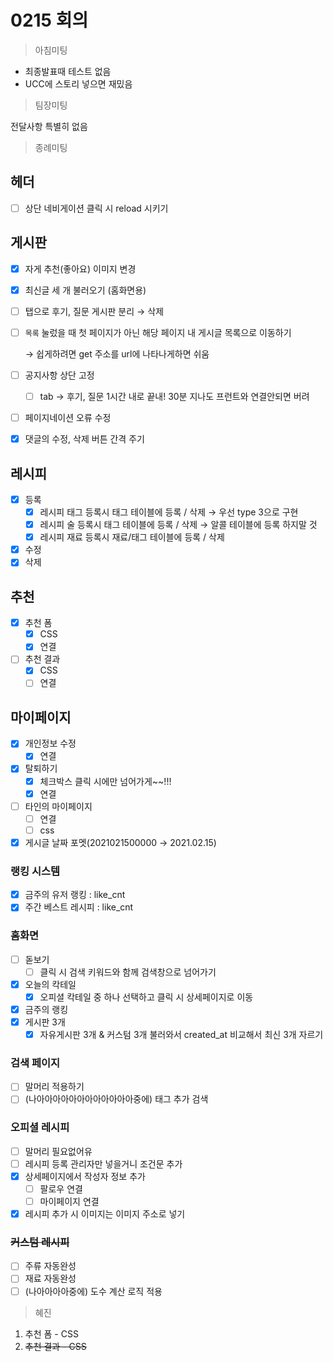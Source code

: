 # 0215 회의

> 아침미팅

- 최종발표때 테스트 없음
- UCC에 스토리 넣으면 재밌음

> 팀장미팅

전달사항 특별히 없음

> 종례미팅

## 헤더

- [ ]  상단 네비게이션 클릭 시 reload 시키기

## 게시판

- [x]  자게 추천(좋아요) 이미지 변경
- [x]  최신글 세 개 불러오기 (홈화면용)
- [ ]  탭으로 후기, 질문 게시판 분리 → 삭제
- [ ]  `목록` 눌렀을 때 첫 페이지가 아닌 해당 페이지 내 게시글 목록으로 이동하기

     → 쉽게하려면 get 주소를 url에 나타나게하면 쉬움 

- [ ]  공지사항 상단 고정
    - [ ]  tab → 후기, 질문  1시간 내로 끝내! 30분 지나도 프런트와 연결안되면 버려
- [ ]  페이지네이션 오류 수정
- [x]  댓글의 수정, 삭제 버튼 간격 주기

## 레시피

- [x]  등록
    - [x]  레시피 태그 등록시 태그 테이블에 등록 / 삭제 → 우선 type 3으로 구현
    - [x]  레시피 술 등록시 태그 테이블에 등록 / 삭제  → 알콜 테이블에 등록 하지말 것
    - [x]  레시피 재료 등록시 재료/태그 테이블에 등록 / 삭제
- [x]  수정
- [x]  삭제

## 추천

- [x]  추천 폼
    - [x]  CSS
    - [x]  연결
- [ ]  추천 결과
    - [x]  CSS
    - [ ]  연결

## 마이페이지

- [x]  개인정보 수정
    - [x]  연결
- [x]  탈퇴하기
    - [x]  체크박스 클릭 시에만 넘어가게~~!!!
    - [x]  연결
- [ ]  타인의 마이페이지
    - [ ]  연결
    - [ ]  css
- [x]  게시글 날짜 포멧(2021021500000 → 2021.02.15)

### 랭킹 시스템

- [x]  금주의 유저 랭킹 : like_cnt
- [x]  주간 베스트 레시피 : like_cnt

### 홈화면

- [ ]  돋보기
    - [ ]  클릭 시 검색 키워드와 함께 검색창으로 넘어가기
- [x]  오늘의 칵테일
    - [x]  오피셜 칵테일 중 하나 선택하고 클릭 시 상세페이지로 이동
- [x]  금주의 랭킹
- [x]  게시판 3개
    - [x]  자유게시판 3개 & 커스텀 3개 불러와서 created_at 비교해서 최신 3개 자르기

### 검색 페이지

- [ ]  말머리 적용하기
- [ ]  (나아아아아아아아아아아아아중에) 태그 추가 검색

### 오피셜 레시피

- [ ]  말머리 필요없어유
- [ ]  레시피 등록 관리자만 넣을거니 조건문 추가
- [x]  상세페이지에서 작성자 정보 추가
    - [ ]  팔로우 연결
    - [ ]  마이페이지 연결
- [x]  레시피 추가 시 이미지는 이미지 주소로 넣기

### ~~커스텀 레시피~~

- [ ]  주류 자동완성
- [ ]  재료 자동완성
- [ ]  (나아아아아중에) 도수 계산 로직 적용

> 혜진

1. 추천 폼 - CSS
2. ~~추천 결과 - CSS~~